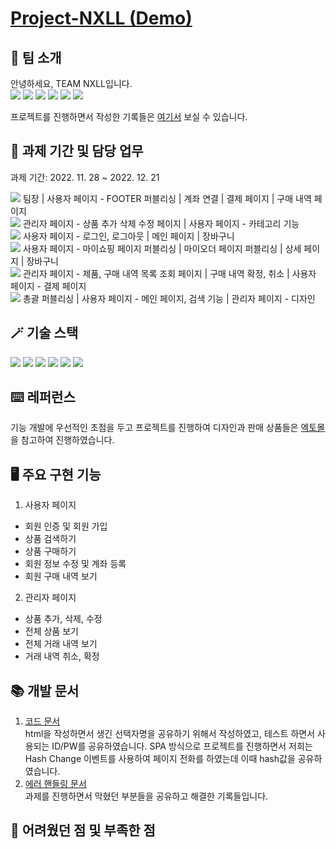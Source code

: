 #  [Project-NXLL (Demo)](https://team-nxll.netlify.app/)

## 👻 팀 소개
안녕하세요, TEAM NXLL입니다. <br />
<a href="https://github.com/quokka-eating-carrots"><img src="https://img.shields.io/badge/조민정-B5D9AD?style=flat-round&logo=GitHub&logoColor=black"/></a>
<a href="https://github.com/quokka-eating-carrots"><img src="https://img.shields.io/badge/강현주-6B8E23?style=flat-round&logo=GitHub&logoColor=white"/></a>
<a href="https://github.com/quokka-eating-carrots"><img src="https://img.shields.io/badge/김상현-B0C4DE?style=flat-round&logo=GitHub&logoColor=black"/></a>
<a href="https://github.com/quokka-eating-carrots"><img src="https://img.shields.io/badge/배현수-006400?style=flat-round&logo=GitHub&logoColor=white"/></a>
<a href="https://github.com/quokka-eating-carrots"><img src="https://img.shields.io/badge/오혜성-606060?style=flat-round&logo=GitHub&logoColor=white"/></a>
<a href="https://github.com/quokka-eating-carrots"><img src="https://img.shields.io/badge/한혜림-FF55B6?style=flat-round&logo=GitHub&logoColor=white"/></a>

프로젝트를 진행하면서 작성한 기록들은 [여기서](https://www.notion.so/quokka-eating-carrots/TEAM-NXLL-63f100662e0949e7ab388868f384967b) 보실 수 있습니다.

## 📆 과제 기간 및 담당 업무
과제 기간: 2022. 11. 28 ~ 2022. 12. 21 <br />

<a href="https://github.com/quokka-eating-carrots"><img src="https://img.shields.io/badge/조민정-B5D9AD?style=flat-round&logo=GitHub&logoColor=black"/></a> 팀장 | 사용자 페이지 - FOOTER 퍼블리싱 | 계좌 연결 | 결제 페이지 | 구매 내역 페이지 <br />
<a href="https://github.com/quokka-eating-carrots"><img src="https://img.shields.io/badge/강현주-6B8E23?style=flat-round&logo=GitHub&logoColor=white"/></a> 관리자 페이지 - 상품 추가 삭제 수정 페이지 | 사용자 페이지 - 카테고리 기능 <br />
<a href="https://github.com/quokka-eating-carrots"><img src="https://img.shields.io/badge/김상현-B0C4DE?style=flat-round&logo=GitHub&logoColor=black"/></a> 사용자 페이지 - 로그인, 로그아웃 | 메인 페이지 | 장바구니 <br />
<a href="https://github.com/quokka-eating-carrots"><img src="https://img.shields.io/badge/배현수-006400?style=flat-round&logo=GitHub&logoColor=white"/></a> 사용자 페이지 - 마이쇼핑 페이지 퍼블리싱 | 마이오더 페이지 퍼블리싱 | 상세 페이지 | 장바구니 <br />
<a href="https://github.com/quokka-eating-carrots"><img src="https://img.shields.io/badge/오혜성-606060?style=flat-round&logo=GitHub&logoColor=white"/></a> 관리자 페이지 - 제품, 구매 내역 목록 조회 페이지 | 구매 내역 확정, 취소 | 사용자 페이지 - 결제 페이지 <br />
<a href="https://github.com/quokka-eating-carrots"><img src="https://img.shields.io/badge/한혜림-FF55B6?style=flat-round&logo=GitHub&logoColor=white"/></a> 총괄 퍼블리싱 | 사용자 페이지 - 메인 페이지, 검색 기능 | 관리자 페이지 - 디자인

## 🪄 기술 스택
<img src="https://img.shields.io/badge/HTML-E34F26?style=flat-round&logo=HTML5&logoColor=white"/> <img src="https://img.shields.io/badge/SCSS-CC6699?style=flat-round&logo=Sass&logoColor=white"/> <img src="https://img.shields.io/badge/JavaScript-F7DF1E?style=flat-round&logo=JavaScript&logoColor=white"/> <img src="https://img.shields.io/badge/swiper-6332F6?style=flat-round&logo=Swiper&logoColor=white"/> <img src="https://img.shields.io/badge/GitHub-181717?style=flat-round&logo=GitHub&logoColor=white"/> <img src="https://img.shields.io/badge/Notion-000000?style=flat-round&logo=Notion&logoColor=white"/> 

## ⌨️ 레퍼런스
기능 개발에 우선적인 초점을 두고 프로젝트를 진행하여 디자인과 판매 상품들은 [엑토몰](https://acttomall.com/)을 참고하여 진행하였습니다.

## 🖥️ 주요 구현 기능
1. 사용자 페이지
  + 회원 인증 및 회원 가입
  + 상품 검색하기
  + 상품 구매하기
  + 회원 정보 수정 및 계좌 등록
  + 회원 구매 내역 보기

2. 관리자 페이지
  + 상품 추가, 삭제, 수정
  + 전체 상품 보기
  + 전체 거래 내역 보기
  + 거래 내역 취소, 확정

## 📚 개발 문서
1. [코드 문서](https://docs.google.com/spreadsheets/d/1leaXcP6FK4dbTtn1qYrFU5xB5U1O0rGjB4G7o2-VSMk/edit#gid=0) <br />
html을 작성하면서 생긴 선택자명을 공유하기 위해서 작성하였고, 테스트 하면서 사용되는 ID/PW를 공유하였습니다. SPA 방식으로 프로젝트를 진행하면서 저희는 Hash Change 이벤트를 사용하여 페이지 전화를 하였는데 이때 hash값을 공유하였습니다.
2. [에러 핸들링 문서](https://quokka-eating-carrots.notion.site/730fd8b296cb451b98a896b9100ab4ce) <br />
과제를 진행하면서 막혔던 부분들을 공유하고 해결한 기록들입니다.

## 🔔 어려웠던 점 및 부족한 점
